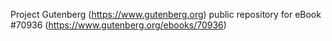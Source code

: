 Project Gutenberg (https://www.gutenberg.org) public repository for
eBook #70936 (https://www.gutenberg.org/ebooks/70936)
